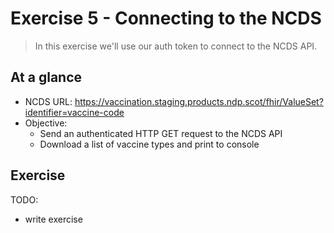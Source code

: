Exercise 5 - Connecting to the NCDS
===

> In this exercise we'll use our auth token to connect to the NCDS API.

## At a glance

* NCDS URL: https://vaccination.staging.products.ndp.scot/fhir/ValueSet?identifier=vaccine-code
* Objective:
    * Send an authenticated HTTP GET request to the NCDS API
    * Download a list of vaccine types and print to console

## Exercise

TODO:

- write exercise
